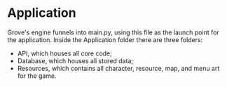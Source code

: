 # Application

Grove's engine funnels into main.py, using this file as the launch point for the application. Inside the Application folder there are three folders: 
* API, which houses all core code; 
* Database, which houses all stored data; 
* Resources, which contains all character, resource, map, and menu art for the game.
